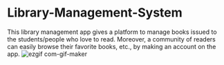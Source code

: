 # Library-Management-System
This library management app gives a platform to manage books issued to the students/people who love to read.  Moreover, a community of readers can easily browse their favorite books, etc., by making an account on the app.
![ezgif com-gif-maker](https://user-images.githubusercontent.com/69164531/178699822-7aaca59e-3358-4038-9ce9-854633f68679.gif)
